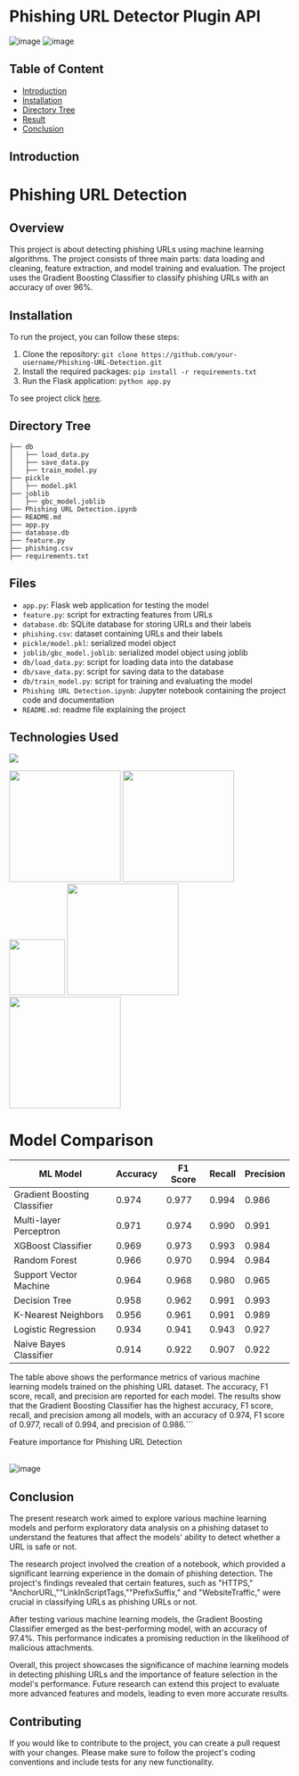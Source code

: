 # Phishing URL Detector Plugin API 
![image]()
![image]()

## Table of Content
  * [Introduction](#introduction)
  * [Installation](#installation)
  * [Directory Tree](#directory-tree)
  * [Result](#result)
  * [Conclusion](#conclusion)


## Introduction

# Phishing URL Detection

## Overview
This project is about detecting phishing URLs using machine learning algorithms. The project consists of three main parts: data loading and cleaning, feature extraction, and model training and evaluation. The project uses the Gradient Boosting Classifier to classify phishing URLs with an accuracy of over 96%.

## Installation

To run the project, you can follow these steps:

1. Clone the repository: `git clone https://github.com/your-username/Phishing-URL-Detection.git`
2. Install the required packages: `pip install -r requirements.txt`
3. Run the Flask application: `python app.py`

 To see project click [here]("/").


## Directory Tree 
```
├── db
│   ├── load_data.py
│   ├── save_data.py
│   ├── train_model.py
├── pickle
│   ├── model.pkl
├── joblib
│   ├── gbc_model.joblib
├── Phishing URL Detection.ipynb
├── README.md
├── app.py
├── database.db
├── feature.py
├── phishing.csv
├── requirements.txt
```


## Files
- `app.py`: Flask web application for testing the model
- `feature.py`: script for extracting features from URLs
- `database.db`: SQLite database for storing URLs and their labels
- `phishing.csv`: dataset containing URLs and their labels
- `pickle/model.pkl`: serialized model object
- `joblib/gbc_model.joblib`: serialized model object using joblib
- `db/load_data.py`: script for loading data into the database
- `db/save_data.py`: script for saving data to the database
- `db/train_model.py`: script for training and evaluating the model
- `Phishing URL Detection.ipynb`: Jupyter notebook containing the project code and documentation
- `README.md`: readme file explaining the project

## Technologies Used

![](https://forthebadge.com/images/badges/made-with-python.svg)

[<img target="_blank" src="https://upload.wikimedia.org/wikipedia/commons/3/31/NumPy_logo_2020.svg" width=200>](https://numpy.org/doc/) [<img target="_blank" src="https://upload.wikimedia.org/wikipedia/commons/e/ed/Pandas_logo.svg" width=200>](https://pandas.pydata.org/pandas-docs/stable/reference/api/pandas.DataFrame.html)
[<img target="_blank" src="https://upload.wikimedia.org/wikipedia/commons/8/84/Matplotlib_icon.svg" width=100>](https://matplotlib.org/)
[<img target="_blank" src="https://scikit-learn.org/stable/_static/scikit-learn-logo-small.png" width=200>](https://scikit-learn.org/stable/) 
[<img target="_blank" src="https://encrypted-tbn0.gstatic.com/images?q=tbn:ANd9GcScq-xocLctL07Jy0tpR_p9w0Q42_rK1aAkNfW6sm3ucjFKWML39aaJPgdhadyCnEiK7vw&usqp=CAU" width=200>](https://flask.palletsprojects.com/en/2.0.x/) 


# Model Comparison

| ML Model                        | Accuracy | F1 Score | Recall | Precision |
|--------------------------------|----------|----------|--------|-----------|
| Gradient Boosting Classifier   | 0.974    | 0.977    | 0.994  | 0.986     |
| Multi-layer Perceptron         | 0.971    | 0.974    | 0.990  | 0.991     |
| XGBoost Classifier             | 0.969    | 0.973    | 0.993  | 0.984     |
| Random Forest                  | 0.966    | 0.970    | 0.994  | 0.984     |
| Support Vector Machine         | 0.964    | 0.968    | 0.980  | 0.965     |
| Decision Tree                  | 0.958    | 0.962    | 0.991  | 0.993     |
| K-Nearest Neighbors            | 0.956    | 0.961    | 0.991  | 0.989     |
| Logistic Regression            | 0.934    | 0.941    | 0.943  | 0.927     |
| Naive Bayes Classifier         | 0.914    | 0.922    | 0.907  | 0.922     |

The table above shows the performance metrics of various machine learning models trained on the phishing URL dataset. The accuracy, F1 score, recall, and precision are reported for each model. The results show that the Gradient Boosting Classifier has the highest accuracy, F1 score, recall, and precision among all models, with an accuracy of 0.974, F1 score of 0.977, recall of 0.994, and precision of 0.986.```

Feature importance for Phishing URL Detection
<br><br>
<p style="background-color:white">

![image](https://user-images.githubusercontent.com/79131292/144603941-19044aae-7d7b-4e9a-88a8-6adfd8626f77.png)

</p>




## Conclusion

The present research work aimed to explore various machine learning models and perform exploratory data analysis on a phishing dataset to understand the features that affect the models' ability to detect whether a URL is safe or not. 

The research project involved the creation of a notebook, which provided a significant learning experience in the domain of phishing detection. The project's findings revealed that certain features, such as "HTTPS," "AnchorURL,""LinkInScriptTags,""PrefixSuffix," and "WebsiteTraffic," were crucial in classifying URLs as phishing URLs or not.

After testing various machine learning models, the Gradient Boosting Classifier emerged as the best-performing model, with an accuracy of 97.4%. This performance indicates a promising reduction in the likelihood of malicious attachments. 

Overall, this project showcases the significance of machine learning models in detecting phishing URLs and the importance of feature selection in the model's performance. Future research can extend this project to evaluate more advanced features and models, leading to even more accurate results. 


## Contributing

If you would like to contribute to the project, you can create a pull request with your changes. Please make sure to follow the project's coding conventions and include tests for any new functionality.